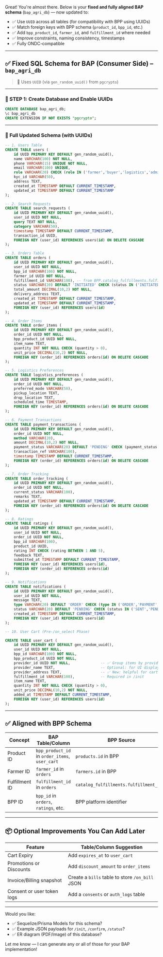 Great! You're almost there. Below is your **fixed and fully aligned BAP schema** (`bap_agri_db`) — now updated to:

* ✅ Use `UUID` across all tables (for compatibility with BPP using UUIDs)
* ✅ Match foreign keys with BPP schema (`product_id`, `bpp_id`, etc.)
* ✅ Add `bpp_product_id`, `farmer_id`, and `fulfillment_id` where needed
* ✅ Improve constraints, naming consistency, timestamps
* ✅ Fully ONDC-compatible

---

## ✅ **Fixed SQL Schema for BAP (Consumer Side)** – `bap_agri_db`

> 🔐 Uses `UUID` (via `gen_random_uuid()` from `pgcrypto`)

---

### 🔹 STEP 1: Create Database and Enable UUIDs

```sql
CREATE DATABASE bap_agri_db;
\c bap_agri_db
CREATE EXTENSION IF NOT EXISTS "pgcrypto";
```

---

### 🧱 Full Updated Schema (with UUIDs)

```sql
-- 1. Users Table
CREATE TABLE users (
    id UUID PRIMARY KEY DEFAULT gen_random_uuid(),
    name VARCHAR(100) NOT NULL,
    phone VARCHAR(15) UNIQUE NOT NULL,
    email VARCHAR(100) UNIQUE,
    role VARCHAR(20) CHECK (role IN ('farmer','buyer','logistics','admin')) NOT NULL,
    kyc_id VARCHAR(50),
    address TEXT,
    created_at TIMESTAMP DEFAULT CURRENT_TIMESTAMP,
    updated_at TIMESTAMP DEFAULT CURRENT_TIMESTAMP
);

-- 2. Search Requests
CREATE TABLE search_requests (
    id UUID PRIMARY KEY DEFAULT gen_random_uuid(),
    user_id UUID NOT NULL,
    query TEXT NOT NULL,
    category VARCHAR(50),
    timestamp TIMESTAMP DEFAULT CURRENT_TIMESTAMP,
    transaction_id UUID,
    FOREIGN KEY (user_id) REFERENCES users(id) ON DELETE CASCADE
);

-- 3. Orders Table
CREATE TABLE orders (
    id UUID PRIMARY KEY DEFAULT gen_random_uuid(),
    user_id UUID NOT NULL,
    bpp_id VARCHAR(100) NOT NULL,
    farmer_id UUID NOT NULL,
    fulfillment_id VARCHAR(100), -- from BPP.catalog_fulfillments.fulfillment_code
    status VARCHAR(20) DEFAULT 'INITIATED' CHECK (status IN ('INITIATED','CONFIRMED','FULFILLED','CANCELLED')),
    total_amount DECIMAL(10,2) NOT NULL,
    delivery_address TEXT,
    created_at TIMESTAMP DEFAULT CURRENT_TIMESTAMP,
    updated_at TIMESTAMP DEFAULT CURRENT_TIMESTAMP,
    FOREIGN KEY (user_id) REFERENCES users(id)
);

-- 4. Order Items
CREATE TABLE order_items (
    id UUID PRIMARY KEY DEFAULT gen_random_uuid(),
    order_id UUID NOT NULL,
    bpp_product_id UUID NOT NULL,
    item_name TEXT,
    quantity INT NOT NULL CHECK (quantity > 0),
    unit_price DECIMAL(10,2) NOT NULL,
    FOREIGN KEY (order_id) REFERENCES orders(id) ON DELETE CASCADE
);

-- 5. Logistics Preferences
CREATE TABLE logistics_preferences (
    id UUID PRIMARY KEY DEFAULT gen_random_uuid(),
    order_id UUID NOT NULL,
    preferred_mode VARCHAR(50),
    pickup_location TEXT,
    drop_location TEXT,
    scheduled_time TIMESTAMP,
    FOREIGN KEY (order_id) REFERENCES orders(id) ON DELETE CASCADE
);

-- 6. Payment Transactions
CREATE TABLE payment_transactions (
    id UUID PRIMARY KEY DEFAULT gen_random_uuid(),
    order_id UUID NOT NULL,
    method VARCHAR(20),
    amount DECIMAL(10,2) NOT NULL,
    payment_status VARCHAR(20) DEFAULT 'PENDING' CHECK (payment_status IN ('PENDING','SUCCESS','FAILED')),
    transaction_ref VARCHAR(100),
    timestamp TIMESTAMP DEFAULT CURRENT_TIMESTAMP,
    FOREIGN KEY (order_id) REFERENCES orders(id) ON DELETE CASCADE
);

-- 7. Order Tracking
CREATE TABLE order_tracking (
    id UUID PRIMARY KEY DEFAULT gen_random_uuid(),
    order_id UUID NOT NULL,
    current_status VARCHAR(100),
    remarks TEXT,
    updated_at TIMESTAMP DEFAULT CURRENT_TIMESTAMP,
    FOREIGN KEY (order_id) REFERENCES orders(id) ON DELETE CASCADE
);

-- 8. Ratings
CREATE TABLE ratings (
    id UUID PRIMARY KEY DEFAULT gen_random_uuid(),
    user_id UUID NOT NULL,
    order_id UUID NOT NULL,
    bpp_id VARCHAR(100),
    product_id UUID,
    rating INT CHECK (rating BETWEEN 1 AND 5),
    feedback TEXT,
    submitted_at TIMESTAMP DEFAULT CURRENT_TIMESTAMP,
    FOREIGN KEY (user_id) REFERENCES users(id),
    FOREIGN KEY (order_id) REFERENCES orders(id)
);

-- 9. Notifications
CREATE TABLE notifications (
    id UUID PRIMARY KEY DEFAULT gen_random_uuid(),
    user_id UUID NOT NULL,
    message TEXT,
    type VARCHAR(20) DEFAULT 'ORDER' CHECK (type IN ('ORDER','PAYMENT','PROMOTION','SYSTEM')),
    status VARCHAR(20) DEFAULT 'PENDING' CHECK (status IN ('SENT','PENDING','FAILED')),
    created_at TIMESTAMP DEFAULT CURRENT_TIMESTAMP,
    FOREIGN KEY (user_id) REFERENCES users(id)
);

-- 10. User Cart (Pre-/on_select Phase)

CREATE TABLE user_cart (
    id UUID PRIMARY KEY DEFAULT gen_random_uuid(),
    user_id UUID NOT NULL,
    bpp_id VARCHAR(100) NOT NULL,
    bpp_product_id UUID NOT NULL,
    provider_id UUID NOT NULL,              -- ✅ Group items by provider
    provider_name TEXT,                     -- Optional: for UI display
    provider_address TEXT,                  -- ✅ New: helpful for cart/order summary UI
    fulfillment_id VARCHAR(100),            -- Required in /init
    item_name TEXT,
    quantity INT NOT NULL CHECK (quantity > 0),
    unit_price DECIMAL(10,2) NOT NULL,
    added_at TIMESTAMP DEFAULT CURRENT_TIMESTAMP,
    FOREIGN KEY (user_id) REFERENCES users(id)
);

```

---

## ✅ Aligned with BPP Schema

| Concept        | BAP Table/Column                               | BPP Source                              |
| -------------- | ---------------------------------------------- | --------------------------------------- |
| Product ID     | `bpp_product_id` in `order_items`, `user_cart` | `products.id` in BPP                    |
| Farmer ID      | `farmer_id` in `orders`                        | `farmers.id` in BPP                     |
| Fulfillment ID | `fulfillment_id` in `orders`                   | `catalog_fulfillments.fulfillment_code` |
| BPP ID         | `bpp_id` in `orders`, `ratings`, etc.          | BPP platform identifier                 |

---

## 📦 Optional Improvements You Can Add Later

| Feature                    | Table/Column Suggestion                         |
| -------------------------- | ----------------------------------------------- |
| Cart Expiry                | Add `expires_at` to `user_cart`                 |
| Promotions or Discounts    | Add `discount_amount` to `order_items`          |
| Invoice/Billing snapshot   | Create a `bills` table to store `/on_bill` JSON |
| Consent or user token logs | Add a `consents` or `auth_logs` table           |

---

Would you like:

* ✅ Sequelize/Prisma Models for this schema?
* ✅ Example JSON payloads for `/init`, `/confirm`, `/status`?
* ✅ ER diagram (PDF/Image) of this database?

Let me know — I can generate any or all of those for your BAP implementation!
